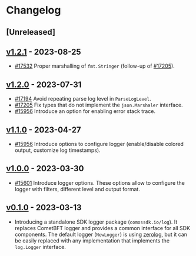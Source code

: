 <!--
Guiding Principles:

Changelogs are for humans, not machines.
There should be an entry for every single version.
The same types of changes should be grouped.
Versions and sections should be linkable.
The latest version comes first.
The release date of each version is displayed.
Mention whether you follow Semantic Versioning.

Usage:

Change log entries are to be added to the Unreleased section from newest to oldest.
Each entry must include the Github issue reference in the following format:

* [#<issue-number>] Changelog message.

-->

# Changelog

## [Unreleased]

## [v1.2.1](https://github.com/cosmos/cosmos-sdk/v2/releases/tag/log/v1.2.1) - 2023-08-25

* [#17532](https://github.com/cosmos/cosmos-sdk/v2/pull/17532) Proper marshalling of `fmt.Stringer` (follow-up of [#17205](https://github.com/cosmos/cosmos-sdk/v2/pull/17205)).

## [v1.2.0](https://github.com/cosmos/cosmos-sdk/v2/releases/tag/log/v1.2.0) - 2023-07-31

* [#17194](https://github.com/cosmos/cosmos-sdk/v2/pull/17194) Avoid repeating parse log level in `ParseLogLevel`.
* [#17205](https://github.com/cosmos/cosmos-sdk/v2/pull/17205) Fix types that do not implement the `json.Marshaler` interface.
* [#15956](https://github.com/cosmos/cosmos-sdk/v2/pull/15956) Introduce an option for enabling error stack trace.

## [v1.1.0](https://github.com/cosmos/cosmos-sdk/v2/releases/tag/log/v1.1.0) - 2023-04-27

* [#15956](https://github.com/cosmos/cosmos-sdk/v2/pull/15956) Introduce options to configure logger (enable/disable colored output, customize log timestamps).

## [v1.0.0](https://github.com/cosmos/cosmos-sdk/v2/releases/tag/log/v1.0.0) - 2023-03-30

* [#15601](https://github.com/cosmos/cosmos-sdk/v2/pull/15601) Introduce logger options. These options allow to configure the logger with filters, different level and output format.

## [v0.1.0](https://github.com/cosmos/cosmos-sdk/v2/releases/tag/log/v0.1.0) - 2023-03-13

* Introducing a standalone SDK logger package (`comossdk.io/log`).
  It replaces CometBFT logger and provides a common interface for all SDK components.
  The default logger (`NewLogger`) is using [zerolog](https://github.com/rs/zerolog),
  but it can be easily replaced with any implementation that implements the `log.Logger` interface.
